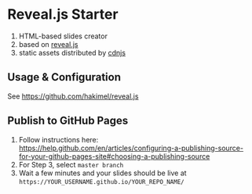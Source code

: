 # Reveal.js Starter

1. HTML-based slides creator
2. based on [reveal.js](https://github.com/hakimel/reveal.js)
3. static assets distributed by [cdnjs](https://cdnjs.com/)

## Usage & Configuration
See https://github.com/hakimel/reveal.js

## Publish to GitHub Pages
1. Follow instructions here: https://help.github.com/en/articles/configuring-a-publishing-source-for-your-github-pages-site#choosing-a-publishing-source
2. For Step 3, select `master branch`
3. Wait a few minutes and your slides should be live at `https://YOUR_USERNAME.github.io/YOUR_REPO_NAME/`